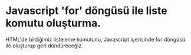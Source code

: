 # Javascript 'for' döngüsü ile liste komutu oluşturma.
HTML'de bildiğimiz listeleme komutunu, Javascript içerisinde for döngüsü ile oluşturup geri döndüreceğiz.
